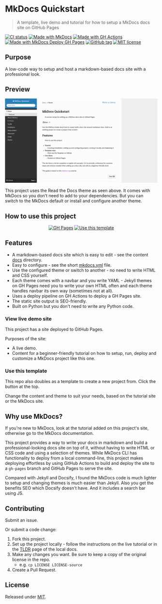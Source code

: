 # MkDocs Quickstart
> A template, live demo and tutorial for how to setup a MkDocs docs site on GitHub Pages

[![CI status](https://github.com/MichaelCurrin/mkdocs-quickstart/workflows/Deploy%20docs/badge.svg)](https://github.com/MichaelCurrin/mkdocs-quickstart/actions)
[![Made with MkDocs](https://img.shields.io/badge/Made_with-MkDocs-blue)](https://www.mkdocs.org/)
[![Made with GH Actions](https://img.shields.io/badge/Made_with-GH_Actions-blue?logo=github-actions&logoColor=white)](https://github.com/features/actions)
[![Made with MkDocs Deploy GH Pages](https://img.shields.io/badge/Made_with-MkDocs_Deploy_GH_Pages-blue?logo=github-actions&logoColor=white)](https://github.com/mhausenblas/mkdocs-deploy-gh-pages)
[![GitHub tag](https://img.shields.io/github/tag/MichaelCurrin/mkdocs-quickstart.svg)](https://GitHub.com/MichaelCurrin/mkdocs-quickstart/tags/)
[![MIT license](https://img.shields.io/badge/License-MIT-blue.svg)](#license)


<!-- TODO When creating a new project copied from this template, you can delete this README.md and start over -->

## Purpose

A low-code way to setup and host a markdown-based docs site with a professional look.


## Preview

[![Sample screenshot](/sample.png)](https://michaelcurrin.github.io/mkdocs-quickstart/)

This project uses the Read the Docs theme as seen above. It comes with MkDocs so you don't need to add to your dependencies. But you can switch to the MkDocs default or install and configure another theme.


## How to use this project

<div align="center">

[![GH Pages](https://img.shields.io/badge/GitHub_Pages-MkDocs_Quickstart-green?style=for-the-badge)](https://michaelcurrin.github.io/mkdocs-quickstart/)
[![Use this template](https://img.shields.io/badge/Use_this_template-2ea44f?style=for-the-badge&logo=github)](https://github.com/MichaelCurrin/mkdocs-quickstart/generate)

</div>


## Features

- A markdown-based docs site which is easy to edit - see the content [docs](/docs/) directory.
- Easy to configure - see the short [mkdocs.yml](/mkdocs.yml) file.
- Use the configured theme or switch to another - no need to write HTML and CSS yourself.
- Each theme comes with a navbar and you write YAML - Jekyll themes on GH Pages need you to write your own HTML often and each theme handles navbar its own way (sometimes not at all).
- Uses a deploy pipeline on GH Actions to deploy a GH Pages site.
- The static site output is SEO-friendly.
- Built on Python but you don't need to write any Python code.

### View live demo site

This project has a site deployed to GitHub Pages.

Purposes of the site:

- A live demo.
- Content for a beginner-friendly tutorial on how to setup, run, deploy and customize a MkDocs project like this one.

### Use this template

This repo also doubles as a template to create a new project from. Click the button at the top.

Change the content and theme to suit your needs, based on the tutorial site or the MkDocs site.


## Why use MkDocs?

If you're new to MkDocs, look at the tutorial added on this project's site, otherwise go to the MkDocs documentation.

This project provides a way to write your docs in markdown and build a professional-looking docs site on top of it, without having to write HTML or CSS code and using a selection of themes. While MkDocs CLI has functionality to deploy from a local command-line, this project makes deploying effortless by using GitHub Actions to build and deploy the site to a `gh-pages` branch and GitHub Pages to serve the site.

Compared with Jekyll and Docsify, I found the MkDocs code is much lighter to setup and changing themes is much easier than Jekyll. Also you get the benefits SEO which Docsify doesn't have. And it includes a search bar using JS.


## Contributing

Submit an issue.

Or submit a code change:

1. Fork this project.
2. Set up the project locally - follow the instructions on the live tutorial or in the [TLDR](/docs/tutorial/tldr.md) page of the local docs.
3. Make any changes you want. Be sure to keep a copy of the original license in the repo.
    - e.g. `cp LICENSE LICENSE-source`
4. Create a Pull Request.


## License

Released under [MIT](/LICENSE).
